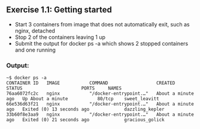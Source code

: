 ## Exercise 1.1: Getting started

- Start 3 containers from image that does not automatically exit, such as nginx, detached
- Stop 2 of the containers leaving 1 up
- Submit the output for docker ps -a which shows 2 stopped containers and one running

### Output:

```console
~$ docker ps -a
CONTAINER ID   IMAGE           COMMAND                  CREATED              STATUS                      PORTS     NAMES
76aa6072fc2c   nginx           "/docker-entrypoint.…"   About a minute ago   Up About a minute           80/tcp    sweet_leavitt
66e536d63f21   nginx           "/docker-entrypoint.…"   About a minute ago   Exited (0) 13 seconds ago             dazzling_kepler
33b60f8e3aa9   nginx           "/docker-entrypoint.…"   About a minute ago   Exited (0) 21 seconds ago             gracious_golick

```
